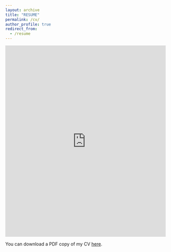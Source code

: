 ```yaml
---
layout: archive
title: "RESUME"
permalink: /cv/
author_profile: true
redirect_from:
  - /resume
---
```

<iframe src="https://drive.google.com/file/d/1FEwrz0SY9Trv9PFPBQvjDXDgUKv8DrQZ/view?usp=sharing" width="100%" height="600" frameborder="no" border="0" marginwidth="0" marginheight="0"></iframe>

You can download a PDF copy of my CV [here](/files/Ola.pdf).

